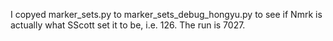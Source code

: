 I copyed marker_sets.py to marker_sets_debug_hongyu.py to see if Nmrk is actually what SScott set it to be, i.e. 126. The run is 7027. 